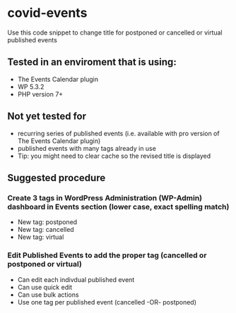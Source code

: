# covid-events
Use this code snippet to change title for postponed or cancelled or virtual published events
## Tested in an enviroment that is using:
* The Events Calendar plugin 
* WP 5.3.2
* PHP version 7+
## Not yet tested for 
* recurring series of published events (i.e. available with pro version of The Events Calendar plugin)
* published events with many tags already in use
* Tip: you might need to clear cache so the revised title is displayed
## Suggested procedure
### Create 3 tags in WordPress Administration (WP-Admin) dashboard in Events section (lower case, exact spelling match)
* New tag: postponed
* New tag: cancelled
* New tag: virtual
### Edit Published Events to add the proper tag (cancelled or postponed or virtual)
* Can edit each indivdual published event
* Can use quick edit
* Can use bulk actions
* Use one tag per published event (cancelled -OR- postponed)
